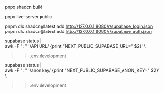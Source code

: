 pnpx shadcn build

pnpx live-server public

pnpm dlx shadcn@latest add http://127.0.0.1:8080/r/supabase_login.json
pnpm dlx shadcn@latest add http://127.0.0.1:8080/r/supabase_auth.json

supabase status | \
 awk -F ": " '/API URL/ {print "NEXT_PUBLIC_SUPABASE_URL=" $2}' \
 >> .env.development

supabase status | \
 awk -F ": " '/anon key/ {print "NEXT_PUBLIC_SUPABASE_ANON_KEY=" $2}' \
 >> .env.development
